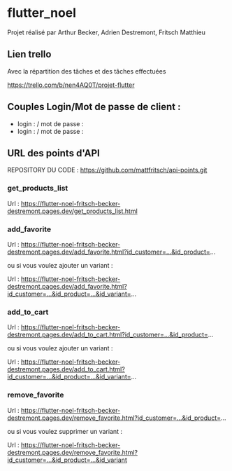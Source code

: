 # flutter_noel
Projet réalisé par Arthur Becker, Adrien Destremont, Fritsch Matthieu

## Lien trello 
Avec la répartition des tâches et des tâches effectuées

https://trello.com/b/nen4AQ0T/projet-flutter

## Couples Login/Mot de passe de client :

- login : / mot de passe : 
- login : / mot de passe :     

## URL des points d'API
REPOSITORY DU CODE : https://github.com/mattfritsch/api-points.git
### get_products_list
Url : https://flutter-noel-fritsch-becker-destremont.pages.dev/get_products_list.html

### add_favorite
Url : https://flutter-noel-fritsch-becker-destremont.pages.dev/add_favorite.html?id_customer=...&id_product=...

ou si vous voulez ajouter un variant :

Url : https://flutter-noel-fritsch-becker-destremont.pages.dev/add_favorite.html?id_customer=...&id_product=...&id_variant=...

### add_to_cart

Url : https://flutter-noel-fritsch-becker-destremont.pages.dev/add_to_cart.html?id_customer=...&id_product=...

ou si vous voulez ajouter un variant :

Url : https://flutter-noel-fritsch-becker-destremont.pages.dev/add_to_cart.html?id_customer=...&id_product=...&id_variant=...

### remove_favorite

Url : https://flutter-noel-fritsch-becker-destremont.pages.dev/remove_favorite.html?id_customer=...&id_product=...

ou si vous voulez supprimer un variant :

Url : https://flutter-noel-fritsch-becker-destremont.pages.dev/remove_favorite.html?id_customer=...&id_product=...&id_variant
